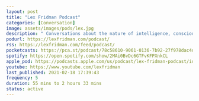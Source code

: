 ```yaml
---
layout: post
title: "Lex Fridman Podcast"
categories: [Conversation]
image: assets/images/pods/lex.jpg
description: " Conversations about the nature of intelligence, consciousness, love, and power. "
podurl: https://lexfridman.com/podcast/
rss: https://lexfridman.com/feed/podcast/
pocketcasts: https://pca.st/podcast/78c58610-9061-0136-7b92-27f978dac4db
spotify: https://open.spotify.com/show/2MAi0BvDc6GTFvKFPXnkCL
apple_pod: https://podcasts.apple.com/us/podcast/lex-fridman-podcast/id1434243584
youtube: https://www.youtube.com/lexfridman
last_published: 2021-02-18 17:39:43
frequency: 5
duration: 55 mins to 2 hours 33 mins
status: active
---
```

